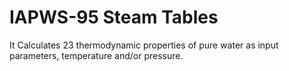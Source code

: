 # IAPWS-95 Steam Tables

It Calculates 23 thermodynamic properties of pure water as input parameters, temperature and/or pressure.